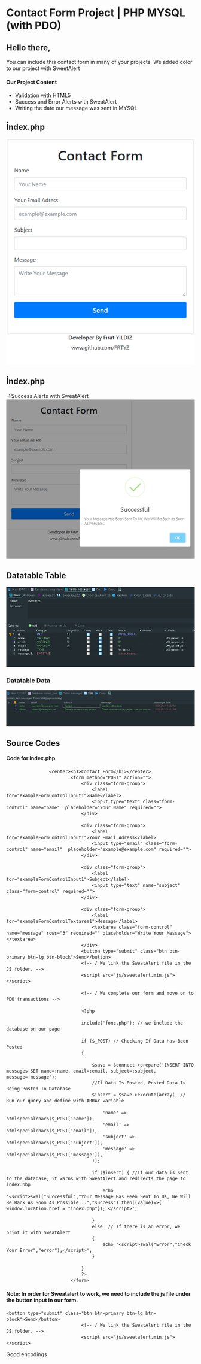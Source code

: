 # Contact Form Project | PHP MYSQL (with PDO)

## Hello there,
You can include this contact form in many of your projects. We added color to our project with SweetAlert

#### Our Project Content
* Validation with HTML5
* Success and Error Alerts with SweatAlert
* Writing the date our message was sent in MYSQL


## İndex.php 
![alt text](https://github.com/FRTYZ/Contact-Form-PHP-MYSQL-with-PDO/blob/main/img/contact-form.png?raw=true)
 
## İndex.php 
->Success Alerts with SweatAlert
![alt text](https://github.com/FRTYZ/Contact-Form-PHP-MYSQL-with-PDO/blob/main/img/contact-sweatalert.png?raw=true)
## Datatable Table
![alt text](https://github.com/FRTYZ/Contact-Form-PHP-MYSQL-with-PDO/blob/main/img/contact-db.png?raw=true)
### Datatable Data
![alt text](https://github.com/FRTYZ/Contact-Form-PHP-MYSQL-with-PDO/blob/main/img/contact-db-data.png?raw=true)
## Source Codes

#### Code for index.php

```
                <center><h1>Contact Form</h1></center>                      
                        <form method="POST" action="">
                            <div class="form-group">
                                <label for="exampleFormControlInput1">Name</label>
                                <input type="text" class="form-control" name="name"  placeholder="Your Name" required="">
                            </div>

                            <div class="form-group">
                                <label for="exampleFormControlInput1">Your Email Adress</label>
                                <input type="email" class="form-control" name="email"  placeholder="example@example.com" required="">
                            </div>      

                            <div class="form-group">
                                <label for="exampleFormControlInput1">Subject</label>
                                <input type="text" name="subject" class="form-control" required="">
                            </div>          

                            <div class="form-group">
                                <label for="exampleFormControlTextarea1">Message</label>
                                <textarea class="form-control" name="message" rows="3" required="" placeholder="Write Your Message"></textarea>
                            </div>
                            <button type="submit" class="btn btn-primary btn-lg btn-block">Send</button>
                            <!-- / We link the SweatAlert file in the JS folder. -->
                            <script src="js/sweetalert.min.js"></script>

                            <!-- / We complete our form and move on to PDO transactions -->

                            <?php

                            include('fonc.php'); // we include the database on our page

                            if ($_POST) // Checking If Data Has Been Posted
                            {

                                $save = $connect->prepare('INSERT INTO messages SET name=:name, email=:email, subject=:subject, message=:message'); 
                                //If Data Is Posted, Posted Data Is Being Posted To Database
                                $insert = $save->execute(array(  // Run our query and define with ARRAY variable

                                    'name' => htmlspecialchars($_POST['name']),
                                    'email' => htmlspecialchars($_POST['email']),
                                    'subject' => htmlspecialchars($_POST['subject']),
                                    'message' => htmlspecialchars($_POST['message']),
                                ));

                                if ($insert) { //If our data is sent to the database, it warns with SweatAlert and redirects the page to index.php
                                    echo '<script>swal("Successful","Your Message Has Been Sent To Us, We Will Be Back As Soon As Possible...","success").then((value)=>{ window.location.href = "index.php"}); </script>';                         
           
                                }
                                else  // If there is an error, we print it with SweatAlert
                                {
                                    echo '<script>swal("Error","Check Your Error","error");</script>';
                                }

                            }
                            ?>
                        </form>
```

#### Note: In order for Sweatalert to work, we need to include the js file under the button input in our form. 

```
<button type="submit" class="btn btn-primary btn-lg btn-block">Send</button>
                            <!-- / We link the SweatAlert file in the JS folder. -->
                            <script src="js/sweetalert.min.js"></script>
```


Good encodings
